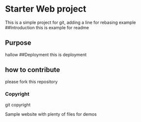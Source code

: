 # Starter Web project
This is a simple project for git, adding a line for rebasing example
##Introduction
this is example for readme
## Purpose
hallow
##Deployment
this is deployment
## how to contribute
please fork this repository
### Copyright

git copyright

Sample website with plenty of files for demos